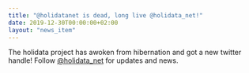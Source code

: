 ```yaml
---
title: "@holidatanet is dead, long live @holidata_net!"
date: 2019-12-30T00:00:00+02:00
layout: "news_item"
---
```


The holidata project has awoken from hibernation and got a new twitter handle!
Follow [@holidata_net](https://twitter.com/holidata_net) for updates and news.
